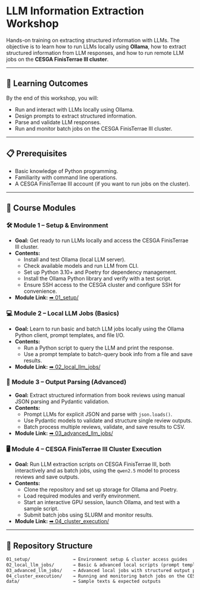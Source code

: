 # LLM Information Extraction Workshop

Hands-on training on extracting structured information with LLMs.
The objective is to learn how to run LLMs locally using **Ollama**, how to extract structured information from LLM responses, and how to run remote LLM jobs on the **CESGA FinisTerrae III cluster**.

---

## 🎯 Learning Outcomes

By the end of this workshop, you will:

- Run and interact with LLMs locally using Ollama.
- Design prompts to extract structured information.
- Parse and validate LLM responses.
- Run and monitor batch jobs on the CESGA FinisTerrae III cluster.

---

## 📋 Prerequisites

- Basic knowledge of Python programming.
- Familiarity with command line operations.
- A CESGA FinisTerrae III account (if you want to run jobs on the cluster).

---

## 📖 Course Modules

### 🛠️ **Module 1 – Setup & Environment**

- **Goal:** Get ready to run LLMs locally and access the CESGA FinisTerrae III cluster.
- **Contents:**
  - Install and test Ollama (local LLM server).
  - Check available models and run LLM from CLI.
  - Set up Python 3.10+ and Poetry for dependency management.
  - Install the Ollama Python library and verify with a test script.
  - Ensure SSH access to the CESGA cluster and configure SSH for convenience.
- **Module Link:** [➡ 01_setup/](01_setup/)

### 💻 **Module 2 – Local LLM Jobs (Basics)**

- **Goal:** Learn to run basic and batch LLM jobs locally using the Ollama Python client, prompt templates, and file I/O.
- **Contents:**
  - Run a Python script to query the LLM and print the response.
  - Use a prompt template to batch-query book info from a file and save results.
- **Module Link:** [➡ 02_local_llm_jobs/](02_local_llm_jobs/)

### 🧩 **Module 3 – Output Parsing (Advanced)**

- **Goal:** Extract structured information from book reviews using manual JSON parsing and Pydantic validation.
- **Contents:**
  - Prompt LLMs for explicit JSON and parse with `json.loads()`.
  - Use Pydantic models to validate and structure single review outputs.
  - Batch process multiple reviews, validate, and save results to CSV.
- **Module Link:** [➡ 03_advanced_llm_jobs/](03_advanced_llm_jobs/)

### 🖥️ **Module 4 – CESGA FinisTerrae III Cluster Execution**

- **Goal:** Run LLM extraction scripts on CESGA FinisTerrae III, both interactively and as batch jobs, using the `qwen2.5` model to process reviews and save outputs.
- **Contents:**
  - Clone the repository and set up storage for Ollama and Poetry.
  - Load required modules and verify environment.
  - Start an interactive GPU session, launch Ollama, and test with a sample script.
  - Submit batch jobs using SLURM and monitor results.
- **Module Link:** [➡ 04_cluster_execution/](04_cluster_execution/)

---

## 📂 Repository Structure

```txt
01_setup/                → Environment setup & cluster access guides
02_local_llm_jobs/       → Basic & advanced local scripts (prompt templates, parsing)
03_advanced_llm_jobs/    → Advanced local jobs with structured output parsing
04_cluster_execution/    → Running and monitoring batch jobs on the CESGA cluster
data/                    → Sample texts & expected outputs
```
